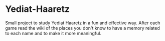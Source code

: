 # Yediat-Haaretz
Small project to study Yediat Haaretz in a fun and effective way.
After each game read the wiki of the places you don't know to have a memory related to each name 
and to make it more meaningful.
